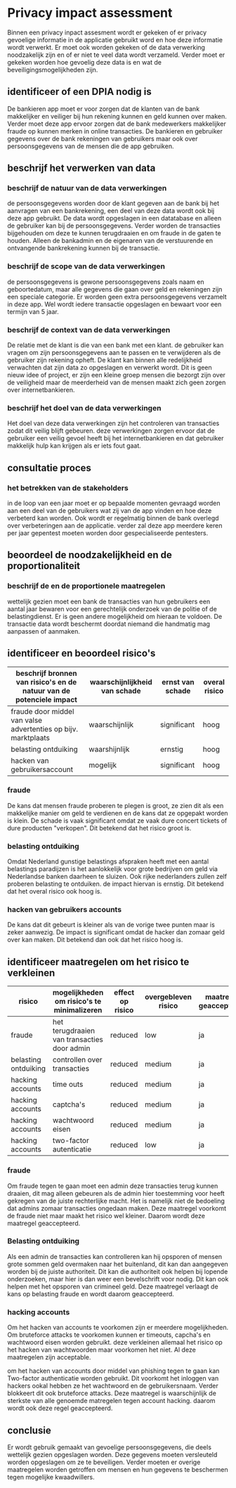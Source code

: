 # Privacy impact assessment

Binnen een privacy inpact assesment wordt er gekeken of er privacy gevoelige informatie in de applicatie gebruikt word en hoe deze informatie wordt verwerkt. Er moet ook worden gekeken of de data verwerking noodzakelijk zijn en of er niet te veel data wordt verzameld. Verder moet er gekeken worden hoe gevoelig deze data is en wat de beveiligingsmogelijkheden zijn.

## identificeer of een DPIA nodig is

De bankieren app moet er voor zorgen dat de klanten van de bank makkelijker en veiliger bij hun rekening kunnen en geld kunnen over maken. Verder moet deze app ervoor zorgen dat de bank medewerkers makkelijker fraude op kunnen merken in online transacties. De bankieren en gebruiker gegevens over de bank rekeningen van gebruikers maar ook over persoonsgegevens van de mensen die de app gebruiken.

## beschrijf het verwerken van data

### beschrijf de natuur van de data verwerkingen

de persoonsgegevens worden door de klant gegeven aan de bank bij het aanvragen van een bankrekening, een deel van deze data wordt ook bij deze app gebruikt. De data wordt opgeslagen in een datatabase en alleen de gebruiker kan bij de persoonsgegevens. Verder worden de transacties bijgehouden om deze te kunnen terugdraaien en om fraude in de gaten te houden. Alleen de bankadmin en de eigenaren van de verstuurende en ontvangende bankrekening kunnen bij de transactie.

### beschrijf de scope van de data verwerkingen

de persoonsgegevens is gewone persoonsgegevens zoals naam en geboortedatum, maar alle gegevens die gaan over geld en rekeningen zijn een speciale categorie. Er worden geen extra persoonsgegevens verzamelt in deze app. Wel wordt iedere transactie opgeslagen en bewaart voor een termijn van 5 jaar.

### beschrijf de context van de data verwerkingen

De relatie met de klant is die van een bank met een klant. de gebruiker kan vragen om zijn persoonsgegevens aan te passen en te verwijderen als de gebruiker zijn rekening opheft. De klant kan binnen alle redelijkheid verwachten dat zijn data zo opgeslagen en verwerkt wordt. Dit is geen nieuw idee of project, er zijn een kleine groep mensen die bezorgt zijn over de veiligheid maar de meerderheid van de mensen maakt zich geen zorgen over internetbankieren.

### beschrijf het doel van de data verwerkingen

Het doel van deze data verwerkingen zijn het controleren van transacties zodat dit veilig blijft gebeuren. deze verwerkingen zorgen ervoor dat de gebruiker een veilig gevoel heeft bij het internetbankieren en dat gebruiker makkelijk hulp kan krijgen als er iets fout gaat.

## consultatie proces

### het betrekken van de stakeholders

in de loop van een jaar moet er op bepaalde momenten gevraagd worden aan een deel van de gebruikers wat zij van de app vinden en hoe deze verbeterd kan worden. Ook wordt er regelmatig binnen de bank overlegd over verbeteringen aan de applicatie. verder zal deze app meerdere keren per jaar gepentest moeten worden door gespecialiseerde pentesters.

## beoordeel de noodzakelijkheid en de proportionaliteit

### beschrijf de en de proportionele maatregelen

wettelijk gezien moet een bank de transacties van hun gebruikers een aantal jaar bewaren voor een gerechtelijk onderzoek van de politie of de belastingdienst. Er is geen andere mogelijkheid om hieraan te voldoen. De transactie data wordt beschermt doordat niemand die handmatig mag aanpassen of aanmaken.

## identificeer en beoordeel risico's

| beschrijf bronnen van risico's en de natuur van de potenciele impact | waarschijnlijkheid van schade | ernst van schade | overal risico |
| -------------------------------------------------------------------- | ----------------------------- | ---------------- | ------------- |
| fraude door middel van valse advertenties op bijv. marktplaats       | waarschijnlijk                | significant      | hoog          |
| belasting ontduiking                                                 | waarshijnlijk                 | ernstig          | hoog          |
| hacken van gebruikersaccount                                         | mogelijk                      | significant      | hoog          |

### fraude

De kans dat mensen fraude proberen te plegen is groot, ze zien dit als een makkelijke manier om geld te verdienen en de kans dat ze opgepakt worden is klein. De schade is vaak significant omdat ze vaak dure concert tickets of dure producten "verkopen". Dit betekend dat het risico groot is.

### belasting ontduiking

Omdat Nederland gunstige belastings afspraken heeft met een aantal belastings paradijzen is het aanlokkelijk voor grote bedrijven om geld via Nederlandse banken daarheen te sluizen. Ook rijke nederlanders zullen zelf proberen belasting te ontduiken. de impact hiervan is ernstig. Dit betekend dat het overal risico ook hoog is.

### hacken van gebruikers accounts

De kans dat dit gebeurt is kleiner als van de vorige twee punten maar is zeker aanwezig. De impact is significant omdat de hacker dan zomaar geld over kan maken. Dit betekend dan ook dat het risico hoog is. 

## identificeer maatregelen om het risico te verkleinen

| risico | mogelijkheden om risico's te minimalizeren  | effect op risico | overgebleven risico | maatregel geaccepteerd |
| ------ | ------------------------------------------- | ---------------- | ------------------- | ---------------------- |
| fraude | het terugdraaien van transacties door admin | reduced          | low                 | ja                     |
| belasting ontduiking | controllen over transacties   | reduced          | medium              | ja                     |
| hacking accounts | time outs                         | reduced          | medium              | ja                     |
| hacking accounts | captcha's                          | reduced          | medium              | ja                     |
| hacking accounts | wachtwoord eisen                  | reduced          | medium              | ja                     |
| hacking accounts | two-factor autenticatie           | reduced          | low                 | ja                     |

### fraude

Om fraude tegen te gaan moet een admin deze transacties terug kunnen draaien, dit mag alleen gebeuren als de admin hier toestemming voor heeft gekregen van de juiste rechterlijke macht. Het is namelijk niet de bedoeling dat admins zomaar transacties ongedaan maken. Deze maatregel voorkomt de fraude niet maar maakt het risico wel kleiner. Daarom wordt deze maatregel geaccepteerd.

### Belasting ontduiking

Als een admin de transacties kan controlleren kan hij opsporen of mensen grote sommen geld overmaken naar het buitenland, dit kan dan aangegeven worden bij de juiste authoriteit. Dit kan die authoriteit ook helpen bij lopende onderzoeken, maar hier is dan weer een bevelschrift voor nodig. Dit kan ook helpen met het opsporen van crimineel geld. Deze maatregel verlaagt de kans op belasting fraude en wordt daarom geaccepteerd.

### hacking accounts

Om het hacken van accounts te voorkomen zijn er meerdere mogelijkheden. Om bruteforce attacks te voorkomen kunnen er timeouts, capcha's en wachtwoord eisen worden gebruikt. deze verkleinen allemaal het risico op het hacken van wachtwoorden maar voorkomen het niet. Al deze maatregelen zijn acceptable.

om het hacken van accounts door middel van phishing tegen te gaan kan Two-factor authenticatie worden gebruikt. Dit voorkomt het inloggen van hackers ookal hebben ze het wachtwoord en de gebruikersnaam. Verder blokkeert dit ook bruteforce attacks. Deze maatregel is waarschijnlijk de sterkste van alle genoemde matregelen tegen account hacking. daarom wordt ook deze regel geaccepteerd.

## conclusie

Er wordt gebruik gemaakt van gevoelige persoonsgegevens, die deels wettelijk gezien opgeslagen worden. Deze gegevens moeten versleuteld worden opgeslagen om ze te beveiligen. Verder moeten er overige maatregelen worden getroffen om mensen en hun gegevens te beschermen tegen mogelijke kwaadwillers.
